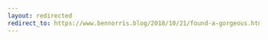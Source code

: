 ```yaml
---
layout: redirected
redirect_to: https://www.bennorris.blog/2018/10/21/found-a-gorgeous.html
---
```

